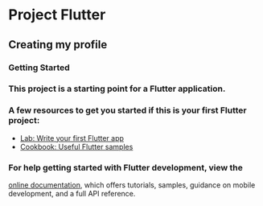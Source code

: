 # Project Flutter
## Creating my profile 

### Getting Started

### This project is a starting point for a Flutter application.

### A few resources to get you started if this is your first Flutter project:

- [Lab: Write your first Flutter app](https://docs.flutter.dev/get-started/codelab)
- [Cookbook: Useful Flutter samples](https://docs.flutter.dev/cookbook)

### For help getting started with Flutter development, view the
[online documentation](https://docs.flutter.dev/), which offers tutorials,
samples, guidance on mobile development, and a full API reference.

